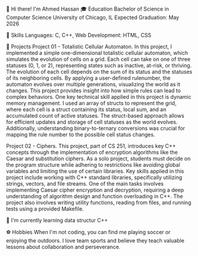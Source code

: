👋 Hi there! I'm Ahmed Hassan
🎓 Education
Bachelor of Science in Computer Science
University of Chicago, IL
Expected Graduation: May 2026

🚀 Skills
Languages: C, C++,
Web Development: HTML, CSS

🌟 Projects
Project 01 - Totalistic Cellular Automaton.
In this project, I implemented a simple one-dimensional totalistic cellular automaton, which simulates the evolution of cells on a grid. Each cell can take on one of three statuses (0, 1, or 2), representing states such as inactive, at-risk, or thriving. The evolution of each cell depends on the sum of its status and the statuses of its neighboring cells. By applying a user-defined rulenumber, the automaton evolves over multiple generations, visualizing the world as it changes. This project provides insight into how simple rules can lead to complex behaviors.
One key technical skill applied in this project is dynamic memory management. I used an array of structs to represent the grid, where each cell is a struct containing its status, local sum, and an accumulated count of active statuses. The struct-based approach allows for efficient updates and storage of cell statuses as the world evolves. Additionally, understanding binary-to-ternary conversions was crucial for mapping the rule number to the possible cell status changes.

Project 02 - Ciphers.
This project, part of CS 251, introduces key C++ concepts through the implementation of encryption algorithms like the Caesar and substitution ciphers. As a solo project, students must decide on the program structure while adhering to restrictions like avoiding global variables and limiting the use of certain libraries.
Key skills applied in this project include working with C++ standard libraries, specifically utilizing strings, vectors, and file streams. One of the main tasks involves implementing Caesar cipher encryption and decryption, requiring a deep understanding of algorithm design and function overloading in C++. The project also involves writing utility functions, reading from files, and running tests using a provided Makefile.



🌱 I'm currently learning
data structur C++

⚽ Hobbies
When I'm not coding, you can find me playing soccer or enjoying the outdoors. I love team sports and believe they teach valuable lessons about collaboration and perseverance.
